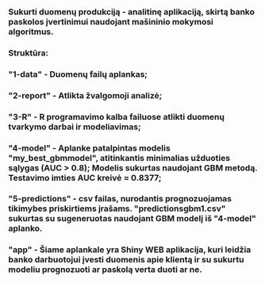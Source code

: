### Sukurti duomenų produkciją - analitinę aplikaciją, skirtą banko paskolos įvertinimui naudojant mašininio mokymosi algoritmus.

### Struktūra:

### "1-data" - Duomenų failų aplankas;

### "2-report" - Atlikta žvalgomoji analizė;

### "3-R" - R programavimo kalba failuose atlikti duomenų tvarkymo darbai ir modeliavimas;

### "4-model" - Aplanke patalpintas modelis "my_best_gbmmodel", atitinkantis minimalias užduoties sąlygas (AUC > 0.8); Modelis sukurtas naudojant GBM metodą. Testavimo imties AUC kreivė = 0.8377;

### "5-predictions" - csv failas, nurodantis prognozuojamas tikimybes priskirtiems įrašams. "predictionsgbm1.csv" sukurtas su  sugeneruotas naudojant GBM modelį iš "4-model" aplanko.

### "app" - Šiame aplankale yra Shiny WEB aplikacija, kuri leidžia banko darbuotojui įvesti duomenis apie klientą ir su sukurtu modeliu prognozuoti ar paskolą verta duoti ar ne.





